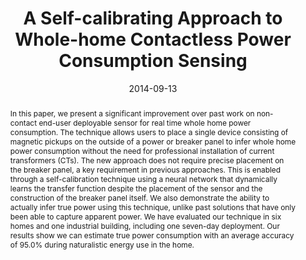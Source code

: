 ---
abstract: |-
  In this paper, we present a significant improvement over past work on non-contact end-user deployable sensor for real time whole home power consumption. The technique allows users to place a single device consisting of magnetic pickups on the outside of a power or breaker panel to infer whole home power consumption without the need for professional installation of current transformers (CTs). The new approach does not require precise placement on the breaker panel, a key requirement in previous approaches. This is enabled through a self-calibration technique using a neural network that dynamically learns the transfer function despite the placement of the sensor and the construction of the breaker panel itself. We also demonstrate the ability to actually infer true power using this technique, unlike past solutions that have only been able to capture apparent power. We have evaluated our technique in six homes and one industrial building, including one seven-day deployment. Our results show we can estimate true power consumption with an average accuracy of 95.0% during naturalistic energy use in the home.
authors:
- aumi
- gupta
- Cameron Pickett
- Matt Reynolds
- patel
bibtex: |-
  @inproceedings{Aumi:2014:SAW:2632048.2636087,
   author = {Aumi, Md Tanvir Islam and Gupta, Sidhant and Pickett, Cameron and Reynolds, Matt and Patel, Shwetak},
   title = {A Self-calibrating Approach to Whole-home Contactless Power Consumption Sensing},
   booktitle = {Proceedings of the 2014 ACM International Joint Conference on Pervasive and Ubiquitous Computing},
   series = {UbiComp '14},
   year = {2014},
   isbn = {978-1-4503-2968-2},
   location = {Seattle, Washington},
   pages = {361--371},
   numpages = {11},
   url = {http://doi.acm.org/10.1145/2632048.2636087},
   doi = {10.1145/2632048.2636087},
   acmid = {2636087},
   publisher = {ACM},
   address = {New York, NY, USA},
   keywords = {energy monitoring, smart home, sustainability sensing, ubiquitous computing},
  }
caption: 'The sensor unit consists of four magnetic pickup sensors surrounded by some permanent magnets.'
citation: |-
  Md Tanvir Islam Aumi, Sidhant Gupta, Cameron Pickett, Matt Reynolds, and Shwetak Patel. 2014. A self-calibrating approach to whole-home contactless power consumption sensing.  In Proceedings of the 2014 ACM International Joint Conference on Pervasive and Ubiquitous Computing (UbiComp '14). ACM, New York, NY, USA,  361-371. DOI=http://dx.doi.org/10.1145/2632048.2636087
conference: ACM International Joint Conference on Pervasive and Ubiquitous Computing
  (UbiComp), 2014
date: '2014-09-13'
image: '/images/pubs/selfcalibrating.png'
pdf: /pdfs/a-self-calibrating.pdf
thumbnail: '/images/pubs/selfcalibrating.png'
title: A Self-calibrating Approach to Whole-home Contactless Power Consumption Sensing
video: ''
video_embed: ''
---